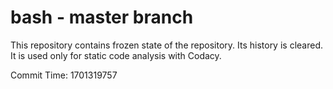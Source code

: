 # bash - master branch

This repository contains frozen state of the repository.
Its history is cleared. It is used only for static code
analysis with Codacy.

Commit Time: 1701319757